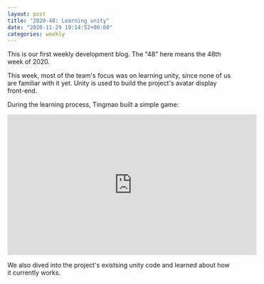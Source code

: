 ```yaml
---
layout: post
title: "2020-48: Learning unity"
date: "2020-11-29 19:14:52+00:00"
categories: weekly
---
```


This is our first weekly development blog. The "48" here means the 48th week of 2020.

This week, most of the team's focus was on learning unity, since none of us are familiar with it yet. Unity is used to build the project's avatar display front-end.

During the learning process, Tingmao built a simple game:

<iframe width="560" height="315" src="https://www.youtube.com/embed/-wekBCWzQOk" frameborder="0" allow="accelerometer; autoplay; clipboard-write; encrypted-media; gyroscope; picture-in-picture" allowfullscreen></iframe>

We also dived into the project's existsing unity code and learned about how it currently works.
